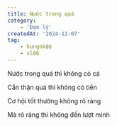 ```yaml
---
title: Nước trong quá
category: 
    - 'Đạo lý'
createdAt: '2024-12-07'
tag:
    - hungnk86
    - xl86
---
```

Nước trong quá thì không có cá

Cẩn thận quá thì không có tiền

Cơ hội tốt thường không rõ ràng

Mà rõ ràng thì không đến lượt mình